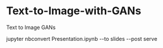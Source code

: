 # Text-to-Image-with-GANs
Text to Image GANs

jupyter nbconvert Presentation.ipynb --to slides --post serve
